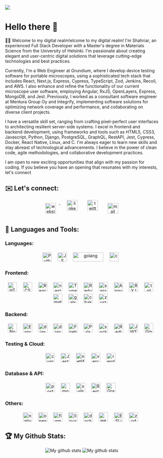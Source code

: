 ![](https://visitor-badge.laobi.icu/badge?page_id=shahsau.shahsau)
# Hello there 👋 

<!--  👨‍💻 Welcome to my digital realm! I'm Shahriar, an accomplished Full Stack Developer with a passion for turning complex challenges into elegant solutions. With a robust background in both frontend and backend development, I thrive in crafting seamless, user-centric applications.

🚀 My journey in the tech realm has equipped me with a versatile skill set, spanning from crafting pixel-perfect user interfaces to architecting resilient server-side systems. Whether it's building intuitive user experiences, optimizing database performance, or orchestrating seamless integrations, I relish the challenge of creating cohesive and cutting-edge applications.

🔍 My commitment to staying on the pulse of technological advancements drives me to continuously refine my skills. I'm a firm believer in the power of clean code, agile methodologies, and collaborative development practices. Let's connect and explore the endless possibilities of transforming ideas into tangible, tech-driven realities.

🌐 Let's build the future together! Open to exciting opportunities, collaboration, and tech discussions. Feel free to reach out – whether you're looking for a seasoned developer, want to discuss the latest tech trends, or just share your favorite coding memes. Let's code and conquer! -->

👨‍💻 Welcome to my digital realm!elcome to my digital realm! I'm Shahriar, an experienced Full Stack Developer with a Master's degree in Materials Science from the University of Helsinki. I'm passionate about creating elegant and user-centric digital solutions that leverage cutting-edge technologies and best practices.

Currently, I'm a Web Engineer at Grundium, where I develop device testing software for portable microscopes, using a sophisticated tech stack that includes React, Next.js, Express, Cypress, TypeScript, Zod, Jenkins, Recoil, and AWS. I also enhance and refine the functionality of our current microscope user software, employing Angular, RxJS, OpenLayers, Express, MongoDB, and Jest. Previously, I worked as a consultant software engineer at Mentura Group Oy and Integrify, implementing software solutions for optimizing network coverage and performance, and collaborating on diverse client projects.

I have a versatile skill set, ranging from crafting pixel-perfect user interfaces to architecting resilient server-side systems. I excel in frontend and backend development, using frameworks and tools such as HTML5, CSS3, Javascript, Python, Django, PostgreSQL, GraphQL, RestAPI, Jest, Cypress, Docker, React Native, Linux, and C. I'm always eager to learn new skills and stay abreast of technological advancements. I believe in the power of clean code, agile methodologies, and collaborative development practices.

I am open to new exciting opportunities that align with my passion for coding. If you believe you have an opening that resonates with my interests, let's connect

## ✉️ Let's connect:
<p align="center">
 <a href="https://shahsau.vercel.app/" target="_blank" rel="noopener noreferrer"> <img src="https://img.shields.io/badge/website-000000?style=for-the-badge&logo=About.me&logoColor=white" alt="website" height="35" style="vertical-align:top; margin:10px"> </a>&nbsp;&nbsp;
 <a href="https://www.linkedin.com/in/shahriar-saurov/" target="_blank" rel="noopener noreferrer"> <img  src="https://img.shields.io/badge/LinkedIn-0077B5?style=for-the-badge&logo=linkedin&logoColor=white" alt="linkedin" height="35" style="vertical-align:top; margin:0px 10px"></a>&nbsp;&nbsp;
 <a href="https://twitter.com/saurov_shahriar" target="_blank" rel="noopener noreferrer"> <img  src="https://img.shields.io/badge/Twitter-1DA1F2?style=for-the-badge&logo=twitter&logoColor=white" alt="twitter" height="35" style="vertical-align:top; margin:0px 10px"></a>&nbsp;&nbsp;
 <a href="mailto:shahriarksaurov@gmail.com"> <img src="https://img.shields.io/badge/Gmail-D14836?style=for-the-badge&logo=gmail&logoColor=white" alt="mail" height="35" style="vertical-align:top; margin:10px"></a>
</p>
 
## 🧰 Languages and Tools: 
### Languages:
<div align="center">
  <img src="https://img.shields.io/badge/Python-3776AB?style=for-the-badge&logo=python&logoColor=white" alt="Python" height="30" style="vertical-align:top; margin:4px">&nbsp;&nbsp;
 <img src="https://img.shields.io/badge/JavaScript-323330?style=for-the-badge&logo=javascript&logoColor=F7DF1E" alt="JS" height="30" style="vertical-align:top; margin:4px">&nbsp;&nbsp;
 <img src="https://img.shields.io/badge/go-%2300ADD8.svg?style=for-the-badge&logo=go&logoColor=white" alt="golang" height="30" width="100" style="vertical-align:top; margin:4px">&nbsp;&nbsp;
 <img src="https://img.shields.io/badge/C-00599C?style=for-the-badge&logo=c&logoColor=white" alt="c" height="30" style="vertical-align:top; margin:4px">&nbsp;&nbsp;
</div>

<!--ALL badges-->
### Frontend:
<div align="center">
  <img src="https://img.shields.io/badge/HTML5-E34F26?style=for-the-badge&logo=html5&logoColor=white" alt="HTML5" height="30" style="vertical-align:top; margin:4px">&nbsp;&nbsp;
  <img src="https://img.shields.io/badge/CSS3-1572B6?style=for-the-badge&logo=css3&logoColor=white" alt="CSS3" height="30" style="vertical-align:top; margin:4px">&nbsp;&nbsp;
  <img src="https://img.shields.io/badge/React-20232A?style=for-the-badge&logo=react&logoColor=61DAFB" alt="React" height="30" style="vertical-align:top; margin:4px">&nbsp;&nbsp;
  <img src="https://img.shields.io/badge/next.js-000000?style=for-the-badge&logo=nextdotjs&logoColor=white" alt="next-js" height="30" style="vertical-align:top; margin:4px">&nbsp;&nbsp; 
  <img src="https://img.shields.io/badge/TypeScript-007ACC?style=for-the-badge&logo=typescript&logoColor=white" alt="Typescript" height="30" style="vertical-align:top; margin:4px">&nbsp;&nbsp;
  <img src="https://img.shields.io/badge/redux-%23593d88.svg?style=for-the-badge&logo=redux&logoColor=white" alt="Redux" height="30" style="vertical-align:top; margin:4px">&nbsp;&nbsp;
  <img src="https://img.shields.io/badge/Sass-CC6699?style=for-the-badge&logo=sass&logoColor=white" alt="sass" height="30" style="vertical-align:top; margin:4px">&nbsp;&nbsp;
  <img src="https://img.shields.io/badge/angular-%23DD0031.svg?style=for-the-badge&logo=angular&logoColor=white" alt="Angular" height="30" style="vertical-align:top; margin:4px">&nbsp;&nbsp;
  <img src="https://img.shields.io/badge/rxjs-%23B7178C.svg?style=for-the-badge&logo=reactivex&logoColor=white"  alt="RXJS" height="30" style="vertical-align:top; margin:4px">&nbsp;&nbsp;
  <img src="https://img.shields.io/badge/Tailwind_CSS-38B2AC?style=for-the-badge&logo=tailwind-css&logoColor=white" alt="tailwind" height="30" style="vertical-align:top; margin:4px">&nbsp;&nbsp;
  <img src="https://img.shields.io/badge/Material%20UI-007FFF?style=for-the-badge&logo=mui&logoColor=white" alt="material-UI" height="30" style="vertical-align:top; margin:4px">&nbsp;&nbsp;
  <img src="https://img.shields.io/badge/Gatsby-%23663399.svg?style=for-the-badge&logo=gatsby&logoColor=white" alt="gatsby-js" height="30" style="vertical-align:top; margin:4px">&nbsp;&nbsp; 
  <img src="https://img.shields.io/badge/chakra-%234ED1C5.svg?style=for-the-badge&logo=chakraui&logoColor=white" alt="chakra-ui" height="30" style="vertical-align:top; margin:4px">&nbsp;&nbsp; 
  <img src="https://img.shields.io/badge/zustand-%2320232a.svg?style=for-the-badge&logo=react&logoColor=%2361DAFB" alt="zystand" height="30" style="vertical-align:top; margin:4px">&nbsp;&nbsp; 
 </div>
 
 ### Backend:
 <div align="center">
  <img src="https://img.shields.io/badge/Node.js-339933?style=for-the-badge&logo=nodedotjs&logoColor=white" alt="Node" height="30" style="vertical-align:top; margin:4px">&nbsp;&nbsp;
  <img src="https://img.shields.io/badge/express.js-%23404d59.svg?style=for-the-badge&logo=express&logoColor=%2361DAFB" alt="Express" height="30" style="vertical-align:top; margin:4px">&nbsp;&nbsp;
  <img src="https://img.shields.io/badge/Django-092E20?style=for-the-badge&logo=django&logoColor=white" alt="django" height="30" style="vertical-align:top; margin:4px">&nbsp;&nbsp;
  <img src="https://img.shields.io/badge/django%20rest-ff1709?style=for-the-badge&logo=django&logoColor=white" alt="django-rest" height="30" style="vertical-align:top; margin:4px">&nbsp;&nbsp;
  <img src="https://img.shields.io/badge/firebase-ffca28?style=for-the-badge&logo=firebase&logoColor=black" alt="Firebase" height="30" style="vertical-align:top; margin:4px">&nbsp;&nbsp;
  <img src="https://img.shields.io/badge/Prisma-3982CE?style=for-the-badge&logo=Prisma&logoColor=white" alt="Prisma" height="30" style="vertical-align:top; margin:4px">&nbsp;&nbsp;
  <img src="https://img.shields.io/badge/Socket.io-black?style=for-the-badge&logo=socket.io&badgeColor=010101" alt="socket" height="30" style="vertical-align:top; margin:4px">&nbsp;&nbsp;
  <img src="https://img.shields.io/badge/redis-CC0000.svg?&style=for-the-badge&logo=redis&logoColor=white" alt="Redis" height="30" style="vertical-align:top; margin:4px">&nbsp;&nbsp;
  <img src="https://img.shields.io/badge/JWT-000000?style=for-the-badge&logo=JSON%20web%20tokens&logoColor=white" alt="JWT" height="30" style="vertical-align:top; margin:4px">&nbsp;&nbsp;
  <img src="https://img.shields.io/badge/Gin-black?style=for-the-badge&logo=gin" alt="Gin-go" height="30" style="vertical-align:top; margin:4px">&nbsp;&nbsp;
 </div>
   
 ### Testing & Cloud:
 <div align="center">
  <img src="https://img.shields.io/badge/-cypress-%23E5E5E5?style=for-the-badge&logo=cypress&logoColor=058a5e" alt="cypress" height="30" style="vertical-align:top; margin:4px">&nbsp;&nbsp;
  <img src="https://img.shields.io/badge/-jest-%23C21325?style=for-the-badge&logo=jest&logoColor=white" alt="Jest" height="30" style="vertical-align:top; margin:4px">&nbsp;&nbsp;
  <img src="https://img.shields.io/badge/Netlify-00C7B7?style=for-the-badge&logo=netlify&logoColor=white" alt="netlify" height="30" style="vertical-align:top; margin:4px">&nbsp;&nbsp;
  <img src="https://img.shields.io/badge/vercel-%23000000.svg?style=for-the-badge&logo=vercel&logoColor=white" alt="vercel" height="30" style="vertical-align:top; margin:4px">&nbsp;&nbsp;
  <img src="https://img.shields.io/badge/Render-%46E3B7.svg?style=for-the-badge&logo=render&logoColor=white" alt="render" height="30" style="vertical-align:top; margin:4px">&nbsp;&nbsp;
 </div>

### Database & API:
<div align="center">
 <img src="https://img.shields.io/badge/PostgreSQL-316192?style=for-the-badge&logo=postgresql&logoColor=white" alt="postgre" height="30" style="vertical-align:top; margin:4px">&nbsp;&nbsp;
 <img src="https://img.shields.io/badge/MongoDB-4EA94B?style=for-the-badge&logo=mongodb&logoColor=white" alt="mongo" height="30" style="vertical-align:top; margin:4px">&nbsp;&nbsp;	
 <img src="https://img.shields.io/badge/SQLite-07405E?style=for-the-badge&logo=sqlite&logoColor=white" alt="sqlite" height="30" style="vertical-align:top; margin:4px">&nbsp;&nbsp;	
 <img src="https://img.shields.io/badge/restapi-109989?style=for-the-badge&logo=FASTAPI&logoColor=white" alt="Rest Api" height="30" style="vertical-align:top; margin:4px">&nbsp;&nbsp;
 <img src="https://img.shields.io/badge/GraphQl-E10098?style=for-the-badge&logo=graphql&logoColor=white" alt="GraphQl" height="30" style="vertical-align:top; margin:4px">&nbsp;&nbsp;
</div>

### Others:
<div align="center">
 <img src="https://img.shields.io/badge/React_Native-20232A?style=for-the-badge&logo=react&logoColor=61DAFB" alt="native" height="30" style="vertical-align:top; margin:4px">&nbsp;&nbsp;
 <img src='https://img.shields.io/badge/Openlayers-100000?style=for-the-badge&logo=openlayers&logoColor=white&labelColor=41C73F&color=34CA52'  alt="openlayers" height="30" style="vertical-align:top; margin:4px">&nbsp;&nbsp;
 <img src="https://img.shields.io/badge/Figma-F24E1E?style=for-the-badge&logo=figma&logoColor=white" alt="figma" height="30" style="vertical-align:top; margin:4px">&nbsp;&nbsp;
 <img src="https://img.shields.io/badge/Linux-FCC624?style=for-the-badge&logo=linux&logoColor=black" alt="linux" height="30" style="vertical-align:top; margin:4px">&nbsp;&nbsp;
 <img src="https://img.shields.io/badge/Docker-2CA5E0?style=for-the-badge&logo=docker&logoColor=white" alt="docker" height="30" style="vertical-align:top; margin:4px">&nbsp;&nbsp;
 <img src="https://img.shields.io/badge/webpack-%238DD6F9.svg?style=for-the-badge&logo=webpack&logoColor=black" alt="webpack" height="30" style="vertical-align:top; margin:4px">&nbsp;&nbsp;
 <img src="https://img.shields.io/badge/ESLint-4B3263?style=for-the-badge&logo=eslint&logoColor=white" alt="ESLint" height="30" style="vertical-align:top; margin:4px">&nbsp;&nbsp;
 <img src="https://img.shields.io/badge/zod-2ea44f?logo=zod&logoColor=%23f0f0f0&style=for-the-badge" alt="zod"height="30" style="vertical-align:top; margin:4px">&nbsp;&nbsp;
</div>



## :trophy: My Github Stats:
<div align="center">
 <img src="https://github-readme-stats.vercel.app/api?username=shahsau&&show_icons=true&title_color=ffffff&icon_color=bb2acf&text_color=daf7dc&bg_color=151515" alt="My github stats" > 
 <img  src="https://github-readme-streak-stats.herokuapp.com?user=shahsau&theme=vue-dark&hide_border=true&date_format=M%20j%5B%2C%20Y%5D" alt="My github stats" />
<!--  <img src="https://github-readme-stats.vercel.app/api/top-langs/?username=shahsau&layout=compact&theme=dark&hide_border=true" /> -->
</div>
